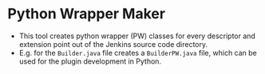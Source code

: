# Python Wrapper Maker #
*  This tool creates python wrapper (PW) classes for every descriptor and extension point out of the Jenkins source code directory.
*  E.g. for the `Builder.java` file creates a `BuilderPW.java` file, which can be used for the plugin development in Python.
